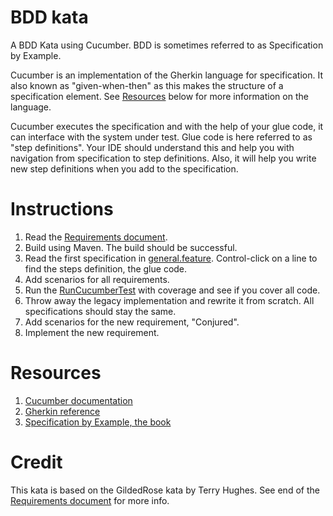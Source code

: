 # BDD kata
A BDD Kata using Cucumber. BDD is sometimes referred to as Specification by Example.

Cucumber is an implementation of the Gherkin language for specification. It also known as "given-when-then" as this
makes the structure of a specification element. See [Resources](#Resources) below for more information on the language.

Cucumber executes the specification and with the help of your glue code, it can interface with the system under test.
Glue code is here referred to as "step definitions". Your IDE should understand this and help you with navigation
from specification to step definitions. Also, it will help you write new step definitions when you add to the
specification.

# Instructions

1. Read the [Requirements document](Requirements.md).
1. Build using Maven. The build should be successful.
1. Read the first specification in [general.feature](src/test/resources/specification/general.feature).
Control-click on a line to find the steps definition, the glue code.
1. Add scenarios for all requirements.
1. Run the [RunCucumberTest](src/test/java/RunCucumberTest.java) with coverage and see if you cover all code.
1. Throw away the legacy implementation and rewrite it from scratch. All specifications should stay the same.
1. Add scenarios for the new requirement, "Conjured".
1. Implement the new requirement.

# Resources

1. [Cucumber documentation](https://cucumber.io/docs)
1. [Gherkin reference](https://cucumber.io/docs/reference)
1. [Specification by Example, the book](https://gojko.net/books/specification-by-example/)

# Credit

This kata is based on the GildedRose kata by Terry Hughes.
See end of the [Requirements document](Requirements.md) for more info.